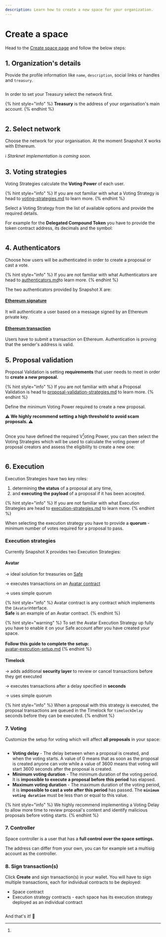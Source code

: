 ```yaml
---
description: Learn how to create a new space for your organization.
---
```


# Create a space

Head to the [Create space page](https://snapshotx.xyz/#/create) and follow the below steps:

## 1. Organization's details

Provide the profile information like `name`, `description`, social links or handles and `treasury`.

<figure><img src="../../.gitbook/assets/Screenshot 2023-04-26 at 10.19.09.png" alt=""><figcaption></figcaption></figure>

In order to set your Treasury select the network first.

{% hint style="info" %}
**Treasury** is the address of your organisation's main account.
{% endhint %}

<figure><img src="../../.gitbook/assets/Screenshot 2023-04-03 at 13.58.47.png" alt=""><figcaption></figcaption></figure>

## 2. Select network

Choose the network for your organisation. At the moment Snapshot X works with Ethereum.

ℹ️ _Starknet implementation is coming soon._

## 3. Voting strategies

Voting Strategies calculate the **Voting Power** of each user.

{% hint style="info" %}
If you are not familiar with what a Voting Strategy is head to [voting-strategies.md](../../protocol-sx-evm/voting-strategies.md "mention") to learn more.
{% endhint %}

Select a Voting Strategy from the list of available options and provide the required details.

For example for the **Delegated Compound Token** you have to provide the token contract address, its decimals and the symbol:

<figure><img src="../../.gitbook/assets/Screenshot 2023-04-26 at 10.21.13.png" alt=""><figcaption></figcaption></figure>

## 4. Authenticators

Choose how users will be authenticated in order to create a proposal or cast a vote.&#x20;

{% hint style="info" %}
If you are not familiar with what Authenticators are head to [authenticators.md](../../protocol-sx-evm/authenticators.md "mention")to learn more.
{% endhint %}

The two authenticators provided by Snapshot X are:

#### [Ethereum signature](../../protocol-sx-evm/authenticators.md#ethereum-signature-authenticator)

It will authenticate a user based on a message signed by an Ethereum private key.&#x20;

#### [Ethereum transaction](../../protocol-sx-evm/authenticators.md#ethereum-transaction-authenticator)

Users have to submit a transaction on Ethereum. Authentication is proving that the sender's address is valid.

## 5. Proposal validation

Proposal Validation is setting **requirements** that user needs to meet in order to **create a new proposal.**

{% hint style="info" %}
If you are not familiar with what a Proposal Validation is head to [proposal-validation-strategies.md](../../protocol-sx-evm/proposal-validation-strategies.md "mention") to learn more.
{% endhint %}

Define the minimum Voting Power required to create a new proposal.

**⚠️ We highly recommend setting a high threshold to avoid scam proposals. ⚠️**

<figure><img src="../../.gitbook/assets/Screenshot 2023-04-03 at 14.05.50.png" alt=""><figcaption></figcaption></figure>

Once you have defined the required V[^1]oting Power, you can then select the Voting Strategies which will be used to calculate the voting power of proposal creators and assess the eligibility to create a new one:

<figure><img src="../../.gitbook/assets/Screenshot 2023-04-03 at 14.11.17.png" alt=""><figcaption></figcaption></figure>

## 6. Execution

Execution Strategies have two key roles:

1. determining **the status** of a proposal at any time,&#x20;
2. and **executing the payload** of a proposal if it has been accepted.&#x20;

{% hint style="info" %}
If you are not familiar with what Execution Strategies are head to [execution-strategies.md](../../protocol-sx-evm/execution-strategies.md "mention") to learn more.
{% endhint %}

When selecting the execution strategy you have to provide a **quorum** - minimum number of votes required for a proposal to pass.

### Execution strategies

Currently Snapshot X provides two Execution Strategies:

#### Avatar&#x20;

\-> ideal solution for treasuries on [Safe](https://safe.global/)

\-> executes transactions on an [Avatar contract](https://github.com/gnosis/zodiac/blob/master/contracts/interfaces/IAvatar.sol)

\-> uses simple quorum

{% hint style="info" %}
Avatar contract is any contract which implements the `IAvatar`interface.\
**Safe** is an example of an Avatar contract.
{% endhint %}

{% hint style="warning" %}
To set the Avatar Execution Strategy up fully you have to enable it on your Safe account after you have created your space.\
\
**Follow this guide to complete the setup:**\
[avatar-execution-setup.md](avatar-execution-setup.md "mention")&#x20;
{% endhint %}

#### Timelock&#x20;

\-> adds additional **security layer** to review or cancel transactions before they get executed

\-> executes transactions after a delay specified in **seconds**

\-> uses simple quorum

{% hint style="info" %}
When a proposal with this strategy is executed, the proposal transactions are queued in the Timelock for `timelockDelay` seconds before they can be executed.
{% endhint %}

### 7. Voting

Customize the setup for voting which will affect **all proposals** in your space:

<figure><img src="../../.gitbook/assets/Screenshot 2023-04-26 at 10.46.38.png" alt=""><figcaption></figcaption></figure>

* **Voting delay** - The delay between when a proposal is created, and when the voting starts. A value of 0 means that as soon as the proposal is created anyone can vote while a value of 3600 means that voting will start 3600 seconds after the proposal is created.
* **Minimum voting duration** - The minimum duration of the voting period. It is **impossible to execute a proposal before** **this period** has elapsed.&#x20;
* **Maximum voting duration** - The maximum duration of the voting period, it is **impossible to cast a vote after this period** has passed. The **`minimum voting duration`** must be less than or equal to this value.

{% hint style="info" %}
We highly recommend implementing a Voting Delay to allow more time to review proposal's content and identify malicious proposals before voting starts.
{% endhint %}

### 7. Controller

Space controller is a user that has a **full control over the space settings.**

The address can differ from your own, you can for example set a multisig account as the controller.

### 8. Sign transaction(s)

Click **Create** and sign transaction(s) in your wallet. You will have to sign multiple transactions, each for individual contracts to be deployed:

* Space contract
* Execution strategy contracts - each space has its execution strategy deployed as an individual contract

<figure><img src="../../.gitbook/assets/image (8).png" alt=""><figcaption></figcaption></figure>

And that's it! 🎉&#x20;

[^1]: 

